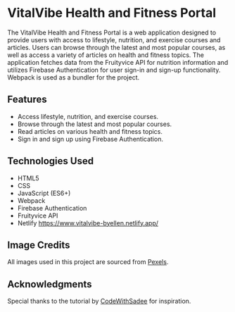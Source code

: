 # VitalVibe Health and Fitness Portal

The VitalVibe Health and Fitness Portal is a web application designed to provide users with access to lifestyle, nutrition, and exercise courses and articles. Users can browse through the latest and most popular courses, as well as access a variety of articles on health and fitness topics. The application fetches data from the Fruityvice API for nutrition information and utilizes Firebase Authentication for user sign-in and sign-up functionality. Webpack is used as a bundler for the project.

## Features
- Access lifestyle, nutrition, and exercise courses.
- Browse through the latest and most popular courses.
- Read articles on various health and fitness topics.
- Sign in and sign up using Firebase Authentication.

## Technologies Used
- HTML5
- CSS
- JavaScript (ES6+)
- Webpack
- Firebase Authentication
- Fruityvice API
- Netlify https://www.vitalvibe-byellen.netlify.app/

## Image Credits
All images used in this project are sourced from [Pexels](https://www.pexels.com).

## Acknowledgments
Special thanks to the tutorial by [CodeWithSadee](https://www.youtube.com/watch?v=QrS56MIl-CE&t=1256s) for inspiration.
